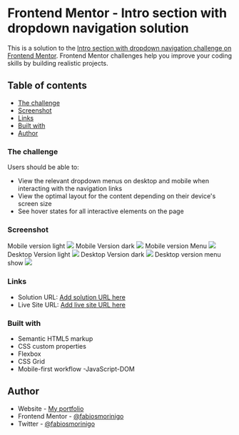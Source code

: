 # Frontend Mentor - Intro section with dropdown navigation solution

This is a solution to the [Intro section with dropdown navigation challenge on Frontend Mentor](https://www.frontendmentor.io/challenges/intro-section-with-dropdown-navigation-ryaPetHE5). Frontend Mentor challenges help you improve your coding skills by building realistic projects. 

## Table of contents

  - [The challenge](#the-challenge)
  - [Screenshot](#screenshot)
  - [Links](#links)
  - [Built with](#built-with)
- [Author](#author)

### The challenge

Users should be able to:

- View the relevant dropdown menus on desktop and mobile when interacting with the navigation links
- View the optimal layout for the content depending on their device's screen size
- See hover states for all interactive elements on the page

### Screenshot

Mobile version light
![](./images/screen-mobile-light.png)
Mobile Version dark
![](./images/screen-mobile-dark.png)
Mobile version Menu
![](./images/scree-mobile-menu.png)
Desktop Version light
![](./images/screen-desktop-light.png)
Desktop Version dark
![](./images/screen-desktop-dark.png)
Desktop version menu show 
![](./images/screen-desktop-show-menu.png)

### Links

- Solution URL: [Add solution URL here](https://your-solution-url.com)
- Live Site URL: [Add live site URL here](https://your-live-site-url.com)


### Built with

- Semantic HTML5 markup
- CSS custom properties
- Flexbox
- CSS Grid
- Mobile-first workflow
-JavaScript-DOM


## Author

- Website - [My portfolio](https://portfoliofabio.netlify.app/)
- Frontend Mentor - [@fabiosmorinigo](https://www.frontendmentor.io/profile/fabiosmorinigo)
- Twitter - [@fabiosmorinigo](https://www.twitter.com/fabiosmorinigo)